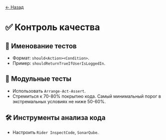 ﻿[← Назад](index.md)
# ✅ Контроль качества

## 📌 Именование тестов
- Формат: `should<Action><Condition>`.
- Пример: `shouldReturnTrueIfUserIsLoggedIn`.

## 🧪 Модульные тесты
- Использовать `Arrange-Act-Assert`.
- Стремиться к 70-80% покрытию кода. Самый минимальный порог в экстремальных условиях не ниже 50-60%.

## 🛠️ Инструменты анализа кода
- Настроить `Rider InspectCode`, `SonarQube`.
